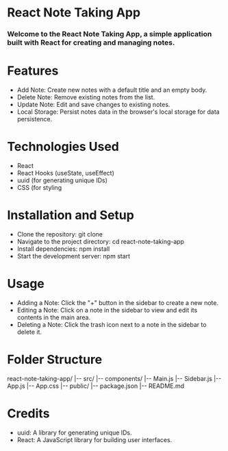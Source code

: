 # React Note Taking App

### Welcome to the React Note Taking App, a simple application built with React for creating and managing notes.

# Features
- Add Note: Create new notes with a default title and an empty body.
- Delete Note: Remove existing notes from the list.
- Update Note: Edit and save changes to existing notes.
- Local Storage: Persist notes data in the browser's local storage for data persistence.

# Technologies Used
- React
- React Hooks (useState, useEffect)
- uuid (for generating unique IDs)
- CSS (for styling

# Installation and Setup
- Clone the repository: git clone <repository-url>
- Navigate to the project directory: cd react-note-taking-app
- Install dependencies: npm install
- Start the development server: npm start

# Usage
- Adding a Note: Click the "+" button in the sidebar to create a new note.
- Editing a Note: Click on a note in the sidebar to view and edit its contents in the main area.
- Deleting a Note: Click the trash icon next to a note in the sidebar to delete it.

# Folder Structure
react-note-taking-app/
  |-- src/
      |-- components/
          |-- Main.js
          |-- Sidebar.js
      |-- App.js
      |-- App.css
  |-- public/
  |-- package.json
  |-- README.md

# Credits
- uuid: A library for generating unique IDs.
- React: A JavaScript library for building user interfaces.
